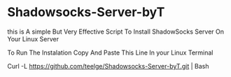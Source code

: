 # Shadowsocks-Server-byT
this is A simple But Very Effective Script To Install ShadowSocks Server On Your Linux Server

To Run The Instalation Copy And Paste This Line In your Linux Terminal 

Curl -L https://github.com/teelge/Shadowsocks-Server-byT.git | Bash
